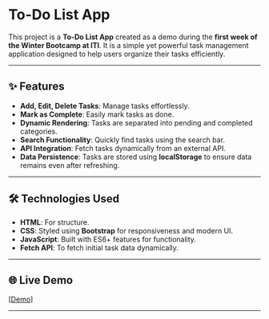 # To-Do List App  

This project is a **To-Do List App** created as a demo during the **first week of the Winter Bootcamp at ITI**. It is a simple yet powerful task management application designed to help users organize their tasks efficiently.

---

## ✨ Features  
- **Add, Edit, Delete Tasks**: Manage tasks effortlessly.  
- **Mark as Complete**: Easily mark tasks as done.  
- **Dynamic Rendering**: Tasks are separated into pending and completed categories.  
- **Search Functionality**: Quickly find tasks using the search bar.  
- **API Integration**: Fetch tasks dynamically from an external API.  
- **Data Persistence**: Tasks are stored using **localStorage** to ensure data remains even after refreshing.  

---

## 🛠️ Technologies Used  
- **HTML**: For structure.  
- **CSS**: Styled using **Bootstrap** for responsiveness and modern UI.  
- **JavaScript**: Built with ES6+ features for functionality.  
- **Fetch API**: To fetch initial task data dynamically.  

---

## 🌐 Live Demo  
[[Demo](https://abdelrahmanshams1.github.io/ITI_BootCamp_Demo_1/)]  

---

